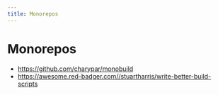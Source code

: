 ```yaml
---
title: Monorepos
---
```


# Monorepos

- https://github.com/charypar/monobuild
- https://awesome.red-badger.com//stuartharris/write-better-build-scripts
